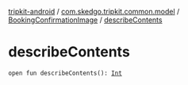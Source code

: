 [tripkit-android](../../index.md) / [com.skedgo.tripkit.common.model](../index.md) / [BookingConfirmationImage](index.md) / [describeContents](./describe-contents.md)

# describeContents

`open fun describeContents(): `[`Int`](https://kotlinlang.org/api/latest/jvm/stdlib/kotlin/-int/index.html)
